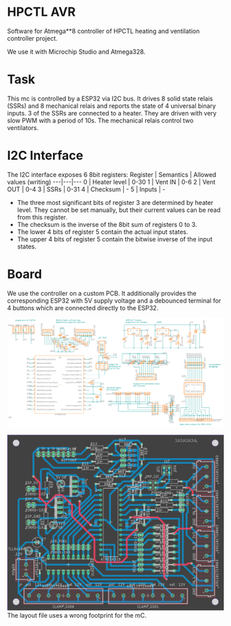 # HPCTL AVR
Software for Atmega**8 controller of HPCTL heating and ventilation controller project.

We use it with Microchip Studio and Atmega328.

# Task
This mc is controlled by a ESP32 via I2C bus.
It drives 8 solid state relais (SSRs) and 8 mechanical relais and reports the state of 4 universal binary inputs.
3 of the SSRs are connected to a heater. They are driven with very slow PWM with a period of 10s.
The mechanical relais control two ventilators.

# I2C Interface
The I2C interface exposes 6 8bit registers:
Register | Semantics | Allowed values (writing)
---|---|---
0 | Heater level | 0-30
1 | Vent IN | 0-6
2 | Vent OUT | 0-4
3 | SSRs | 0-31
4 | Checksum | -
5 | Inputs | -

- The three most significant bits of register 3 are determined by heater level. They cannot be set manually, but their current values can be read from this register.
- The checksum is the inverse of the 8bit sum of registers 0 to 3.
- The lower 4 bits of register 5 contain the actual input states.
- The upper 4 bits of register 5 contain the bitwise inverse of the input states.

# Board
We use the controller on a custom PCB. It additionally provides the corresponding ESP32 with 5V supply voltage and a debounced terminal for 4 buttons which are connected directly to the ESP32.

![schematic](./Board/HPCTL&#32;Schematic.png)

![board](./Board/HPCTL&#32;Board.png)
The layout file uses a wrong footprint for the mC.
